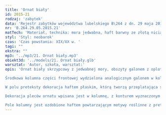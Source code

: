 ```yaml
---
title: 'Ornat biały'
id: 2015-21
rodzaj: 'zabytek'
data: 'Rejestr zabytków województwa lubelskiego B\264 z dn. 29 maja 2015 r.'
nr: 'B.264.29.05.2015.21'
matTech: 'Materiał, technika: mora jedwabna, haft barwny ze złotą nicią na kolumnie,  galony z oplotem metalowym, podszewka atłasowa'
styl: 'Styl: neobarok'
czas: 'Czas powstania: XIX/XX w. '
tagi: ""
ekstra: ""
mp3: '../mp3/21. Ornat biały.mp3'
obiekt3d: '../models/21. Ornat biały.glb'
warsztat: 'Autor, szkoła, warsztat:'
opis: 'Ornat biały skrzypcowy z jedwabnej mory, obszyty galonem z oplotem metalowym w kolorze złotym. 

Środkowa kolumna części frontowej wydzielona analogicznym galonem w kolorze złotym sięga otworu na głowę. 

W polu preteksty dekoracja haftem płaskim, którą tworzą przeplatająca się stylizowana wić roślinna z liśćmi, haftowana nicią metalową w kolorze złotym, ozdobiona winnymi gronami, które skubią ptaki. 

Dekoracja pleców ornatu wpisana jest w kolumnę, z konturem wyznaczonym przez naszyte szerokie galony w kolorze złotym. 

Pole kolumny jest ozdobione haftem powtarzającym motywy roślinne z preteksty frontowej. Podszewka atłasowa nowa.'
---
```





